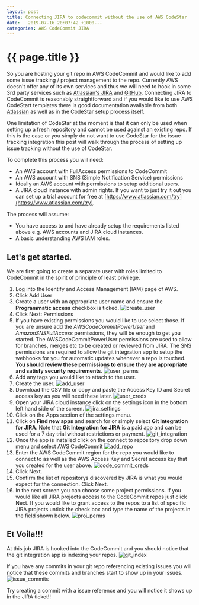 ```yaml
---
layout: post
title: Connecting JIRA to codecommit without the use of AWS CodeStar
date:   2019-07-16 20:07:42 +1000---
categories: AWS CodeCommit JIRA
---
```


# {{ page.title }}

So you are hosting your git repo in AWS CodeCommit and would like to add some issue tracking / project management to the repo.  Currently AWS doesn't offer any of its own services and thus we will need to hook in some 3rd party services such as [Atlassian's JIRA](https://www.atlassian.com/software/jira) and [GitHub](https://github.com/).   Connecting JIRA to CodeCommit is reasonably straightforward and if you would like to use AWS CodeStart templates there is good documentation available from both [Atlassian](https://www.atlassian.com/blog/jira-software/jira-software-integrates-with-aws-codestar) as well as in the CodeStar setup process itself.

One limitation of CodeStar at the moment is that it can only be used when setting up a fresh repository and cannot be used against an existing repo.  If this is the case or you simply do not want to use CodeStar for the issue tracking integration this post will walk through the process of setting up issue tracking without the use of CodeStar.

To complete this process you will need:

* An AWS account with FullAccess permissions to CodeCommit
* An AWS account with SNS (Simple Notification Service) permissions
* Ideally an AWS account with permissions to setup additional users.
* A JIRA cloud instance with admin rights.  If you want to just try it out you can set up a trial account for free at [https://www.atlassian.com/try](https://www.atlassian.com/try).

The process will assume:

* You have access to and have already setup the requirements listed above e.g. AWS accounts and JIRA cloud instances.
* A basic understanding AWS IAM roles.

## Let's get started.

We are first going to create a separate user with roles limited to CodeCommit in the spirit of principle of least privilege.

1. Log into the Identify and Access Management (IAM) page of AWS.
2. Click Add User
3. Create a user with an appropriate user name and ensure the **Programmatic access** checkbox is ticked.
![create_user](/assets/create_user.png)
4. Click Next: Permissions
5. If you have existing permissions you would like to use select those.  If you are unsure add the *AWSCodeCommitPowerUser* and *AmazonSNSFullAccess* permissions, they will be enough to get you started.  The AWSCodeCommitPowerUser permissions are used to allow for branches, merges etc to be created or reviewed from JIRA.  The SNS permissions are required to allow the git integration app to setup the webhooks for you for automatic updates whenever a repo is touched.  **You should review these permissions to ensure they are appropriate and satisfy security requirements**.
![user_perms](/assets/user_perms.png)
6. Add any tags you would like to attach to the user.
7. Create the user.
![add_user](/assets/add_user.png)
8. Download the CSV file or copy and paste the Access Key ID and Secret access key as you will need these later.
![user_creds](/assets/user_creds.png)
9. Open your JIRA cloud instance click on the settings icon in the bottom left hand side of the screen.
![jira_settings](/assets/jira_settings.png)
10. Click on the Apps section of the settings menu.
11. Click on **Find new apps** and search for or simply select **Git Integration for JIRA**.  Note that **Git Integration for JIRA** is a paid app and can be used for a 7 day trial without restrictions or payment.
![git_integration](/assets/git_integration.png)
12. Once the app is installed click on the connect to repository drop down menu and select AWS CodeCommit
![add_repo](/assets/add_repo.png)
13. Enter the AWS CodeCommit region for the repo you would like to connect to as well as the AWS Access Key and Secret access key that you created for the user above.
![code_commit_creds](/assets/code_commit_creds.png)
14. Click Next.
15. Confirm the list of repositorys discovered by JIRA is what you would expect for the connection.  Click Next.
16. In the next screen you can choose some project permissions.  If you would like all JIRA projects access to the CodeCommit repos just click Next.  If you would like to grant access to the repos to a list of specific JIRA projects untick the check box and type the name of the projects in the field shown below.
![proj_perms](/assets/proj_perms.png)

## Et Voila!!!

At this job JIRA is hooked into the CodeCommit and you should notice that the git integration app is indexing your repos.
![git_index](/assets/git_index.png)

If you have any commits in your git repo referencing existing issues you will notice that these commits and branches start to show up in your issues.
![issue_commits](/assets/issue_commits.png)

Try creating a commit with a issue reference and you will notice it shows up in the JIRA ticket!!
